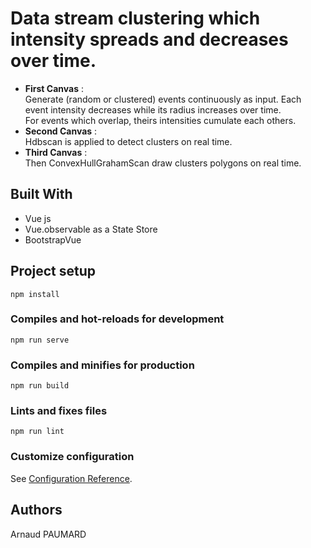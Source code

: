 # Data stream clustering which intensity spreads and decreases over time. 

- **First Canvas** :   
Generate (random or clustered) events continuously as input.
Each event intensity decreases while its radius increases over time.    
For events which overlap, theirs intensities cumulate each others.   
- **Second Canvas** :  
Hdbscan is applied to detect clusters on real time.
- **Third Canvas** :  
Then ConvexHullGrahamScan draw clusters polygons on real time.    

## Built With

- Vue js
- Vue.observable as a State Store
- BootstrapVue

## Project setup
```
npm install
```

### Compiles and hot-reloads for development
```
npm run serve
```

### Compiles and minifies for production
```
npm run build
```

### Lints and fixes files
```
npm run lint
```

### Customize configuration
See [Configuration Reference](https://cli.vuejs.org/config/).

## Authors
Arnaud PAUMARD
